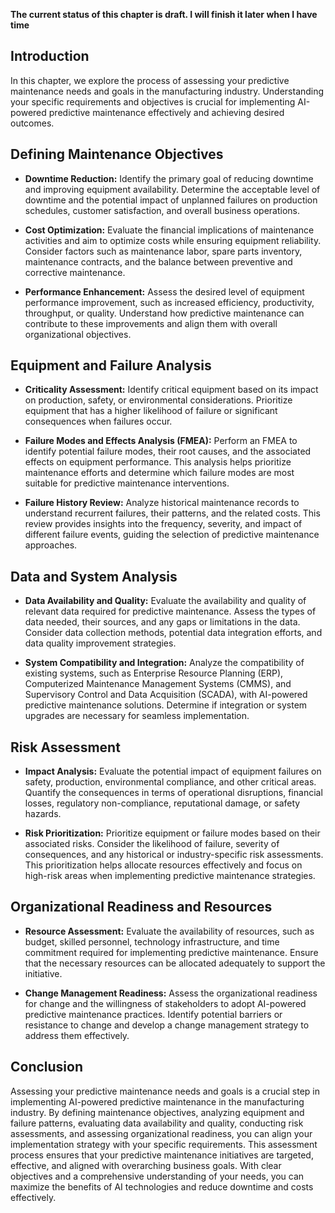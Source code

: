 **The current status of this chapter is draft. I will finish it later when I have time**

Introduction
------------

In this chapter, we explore the process of assessing your predictive maintenance needs and goals in the manufacturing industry. Understanding your specific requirements and objectives is crucial for implementing AI-powered predictive maintenance effectively and achieving desired outcomes.

Defining Maintenance Objectives
-------------------------------

* **Downtime Reduction:** Identify the primary goal of reducing downtime and improving equipment availability. Determine the acceptable level of downtime and the potential impact of unplanned failures on production schedules, customer satisfaction, and overall business operations.

* **Cost Optimization:** Evaluate the financial implications of maintenance activities and aim to optimize costs while ensuring equipment reliability. Consider factors such as maintenance labor, spare parts inventory, maintenance contracts, and the balance between preventive and corrective maintenance.

* **Performance Enhancement:** Assess the desired level of equipment performance improvement, such as increased efficiency, productivity, throughput, or quality. Understand how predictive maintenance can contribute to these improvements and align them with overall organizational objectives.

Equipment and Failure Analysis
------------------------------

* **Criticality Assessment:** Identify critical equipment based on its impact on production, safety, or environmental considerations. Prioritize equipment that has a higher likelihood of failure or significant consequences when failures occur.

* **Failure Modes and Effects Analysis (FMEA):** Perform an FMEA to identify potential failure modes, their root causes, and the associated effects on equipment performance. This analysis helps prioritize maintenance efforts and determine which failure modes are most suitable for predictive maintenance interventions.

* **Failure History Review:** Analyze historical maintenance records to understand recurrent failures, their patterns, and the related costs. This review provides insights into the frequency, severity, and impact of different failure events, guiding the selection of predictive maintenance approaches.

Data and System Analysis
------------------------

* **Data Availability and Quality:** Evaluate the availability and quality of relevant data required for predictive maintenance. Assess the types of data needed, their sources, and any gaps or limitations in the data. Consider data collection methods, potential data integration efforts, and data quality improvement strategies.

* **System Compatibility and Integration:** Analyze the compatibility of existing systems, such as Enterprise Resource Planning (ERP), Computerized Maintenance Management Systems (CMMS), and Supervisory Control and Data Acquisition (SCADA), with AI-powered predictive maintenance solutions. Determine if integration or system upgrades are necessary for seamless implementation.

Risk Assessment
---------------

* **Impact Analysis:** Evaluate the potential impact of equipment failures on safety, production, environmental compliance, and other critical areas. Quantify the consequences in terms of operational disruptions, financial losses, regulatory non-compliance, reputational damage, or safety hazards.

* **Risk Prioritization:** Prioritize equipment or failure modes based on their associated risks. Consider the likelihood of failure, severity of consequences, and any historical or industry-specific risk assessments. This prioritization helps allocate resources effectively and focus on high-risk areas when implementing predictive maintenance strategies.

Organizational Readiness and Resources
--------------------------------------

* **Resource Assessment:** Evaluate the availability of resources, such as budget, skilled personnel, technology infrastructure, and time commitment required for implementing predictive maintenance. Ensure that the necessary resources can be allocated adequately to support the initiative.

* **Change Management Readiness:** Assess the organizational readiness for change and the willingness of stakeholders to adopt AI-powered predictive maintenance practices. Identify potential barriers or resistance to change and develop a change management strategy to address them effectively.

Conclusion
----------

Assessing your predictive maintenance needs and goals is a crucial step in implementing AI-powered predictive maintenance in the manufacturing industry. By defining maintenance objectives, analyzing equipment and failure patterns, evaluating data availability and quality, conducting risk assessments, and assessing organizational readiness, you can align your implementation strategy with your specific requirements. This assessment process ensures that your predictive maintenance initiatives are targeted, effective, and aligned with overarching business goals. With clear objectives and a comprehensive understanding of your needs, you can maximize the benefits of AI technologies and reduce downtime and costs effectively.
